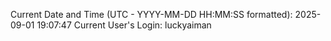 Current Date and Time (UTC - YYYY-MM-DD HH:MM:SS formatted): 2025-09-01 19:07:47
Current User's Login: luckyaiman
